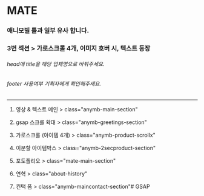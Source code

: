 # MATE


### 애니모빌 틀과 일부 유사 합니다.
### 3번 섹션 > 가로스크롤 4개, 이미지 호버 시, 텍스트 등장


###### head에 title을 해당 업체명으로 바꿔주세요.
###### footer 사용여부 기획자에게 확인해주세요.

----

1. 영상 & 텍스트 메인 > class="anymb-main-section"

2. gsap 스크롤 확대 > class="anymb-greetings-section"

3. 가로스크롤 (아이템 4개) > class="anymb-product-scrollx"

4. 이분할 아이템박스 > class="anymb-2secproduct-section"

5. 포토폴리오 > class="mate-main-section"

6. 연혁 > class="about-history"

7. 컨택 폼 > class="anymb-maincontact-section"# GSAP
